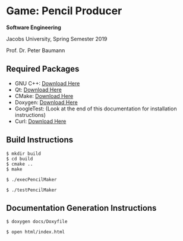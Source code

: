 # Game: Pencil Producer

**Software Engineering**

Jacobs University, Spring Semester 2019

Prof. Dr. Peter Baumann

## Required Packages
- GNU C++: [Download Here](https://gcc.gnu.org/install/)
- Qt: [Download Here](https://www.qt.io/download)
- CMake: [Download Here](https://cmake.org/install)
- Doxygen: [Download Here](https://sourceforge.net/projects/doxygen/)
- GoogleTest: (Look at the end of this documentation for installation instructions)
- Curl: [Download Here](https://curl.haxx.se)


## Build Instructions
```
$ mkdir build
$ cd build
$ cmake .. 
$ make
```
```
$ ./execPencilMaker
```
```
$ ./testPencilMaker
```

## Documentation Generation Instructions
```
$ doxygen docs/Doxyfile
```
```
$ open html/index.html
````
